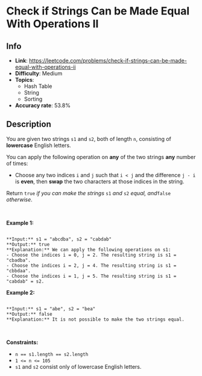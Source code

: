 # Check if Strings Can be Made Equal With Operations II

## Info  
- **Link**: https://leetcode.com/problems/check-if-strings-can-be-made-equal-with-operations-ii
- **Difficulty**: Medium  
- **Topics**:   
    - Hash Table
    - String
    - Sorting
- **Accuracy rate**: 53.8%  

## Description  
    
You are given two strings `s1` and `s2`, both of length `n`, consisting of **lowercase** English letters.


You can apply the following operation on **any** of the two strings **any** number of times:


* Choose any two indices `i` and `j` such that `i < j` and the difference `j - i` is **even**, then **swap** the two characters at those indices in the string.


Return `true` *if you can make the strings* `s1` *and* `s2` *equal, and*`false` *otherwise*.


 


**Example 1:**



```

**Input:** s1 = "abcdba", s2 = "cabdab"
**Output:** true
**Explanation:** We can apply the following operations on s1:
- Choose the indices i = 0, j = 2. The resulting string is s1 = "cbadba".
- Choose the indices i = 2, j = 4. The resulting string is s1 = "cbbdaa".
- Choose the indices i = 1, j = 5. The resulting string is s1 = "cabdab" = s2.

```

**Example 2:**



```

**Input:** s1 = "abe", s2 = "bea"
**Output:** false
**Explanation:** It is not possible to make the two strings equal.

```

 


**Constraints:**


* `n == s1.length == s2.length`
* `1 <= n <= 105`
* `s1` and `s2` consist only of lowercase English letters.


  
    
